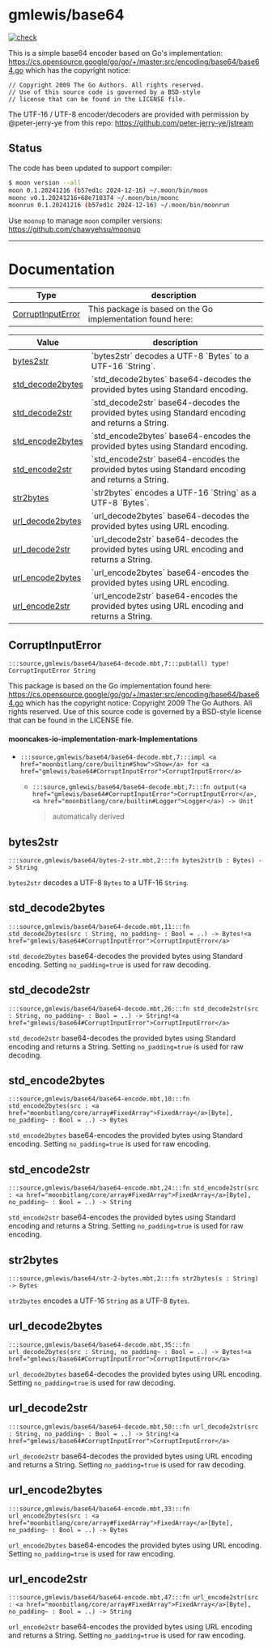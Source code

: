 # gmlewis/base64
[![check](https://github.com/gmlewis/moonbit-base64/actions/workflows/check.yml/badge.svg)](https://github.com/gmlewis/moonbit-base64/actions/workflows/check.yml)

This is a simple base64 encoder based on Go's implementation:
https://cs.opensource.google/go/go/+/master:src/encoding/base64/base64.go
which has the copyright notice:

```
// Copyright 2009 The Go Authors. All rights reserved.
// Use of this source code is governed by a BSD-style
// license that can be found in the LICENSE file.
```

The UTF-16 / UTF-8 encoder/decoders are provided with permission by
@peter-jerry-ye from this repo: https://github.com/peter-jerry-ye/jstream

## Status

The code has been updated to support compiler:

```bash
$ moon version --all
moon 0.1.20241216 (b57ed1c 2024-12-16) ~/.moon/bin/moon
moonc v0.1.20241216+68e710374 ~/.moon/bin/moonc
moonrun 0.1.20241216 (b57ed1c 2024-12-16) ~/.moon/bin/moonrun
```

Use `moonup` to manage `moon` compiler versions:
https://github.com/chawyehsu/moonup

---
# Documentation
|Type|description|
|---|---|
|[CorruptInputError](#CorruptInputError)| This package is based on the Go implementation found here:|

|Value|description|
|---|---|
|[bytes2str](#bytes2str)| \`bytes2str\` decodes a UTF-8 \`Bytes\` to a UTF-16 \`String\`.|
|[std\_decode2bytes](#std_decode2bytes)| \`std\_decode2bytes\` base64-decodes the provided bytes using Standard encoding.|
|[std\_decode2str](#std_decode2str)| \`std\_decode2str\` base64-decodes the provided bytes using Standard encoding and returns a String.|
|[std\_encode2bytes](#std_encode2bytes)| \`std\_encode2bytes\` base64-encodes the provided bytes using Standard encoding.|
|[std\_encode2str](#std_encode2str)| \`std\_encode2str\` base64-encodes the provided bytes using Standard encoding and returns a String.|
|[str2bytes](#str2bytes)| \`str2bytes\` encodes a UTF-16 \`String\` as a UTF-8 \`Bytes\`.|
|[url\_decode2bytes](#url_decode2bytes)| \`url\_decode2bytes\` base64-decodes the provided bytes using URL encoding.|
|[url\_decode2str](#url_decode2str)| \`url\_decode2str\` base64-decodes the provided bytes using URL encoding and returns a String.|
|[url\_encode2bytes](#url_encode2bytes)| \`url\_encode2bytes\` base64-encodes the provided bytes using URL encoding.|
|[url\_encode2str](#url_encode2str)| \`url\_encode2str\` base64-encodes the provided bytes using URL encoding and returns a String.|

## CorruptInputError

```moonbit
:::source,gmlewis/base64/base64-decode.mbt,7:::pub(all) type! CorruptInputError String

```
 This package is based on the Go implementation found here:
https://cs.opensource.google/go/go/+/master:src/encoding/base64/base64.go
which has the copyright notice:
Copyright 2009 The Go Authors. All rights reserved.
Use of this source code is governed by a BSD-style
license that can be found in the LICENSE file.

#### mooncakes-io-implementation-mark-Implementations
- ```moonbit
  :::source,gmlewis/base64/base64-decode.mbt,7:::impl <a href="moonbitlang/core/builtin#Show">Show</a> for <a href="gmlewis/base64#CorruptInputError">CorruptInputError</a>
  ```
  > 
  * ```moonbit
    :::source,gmlewis/base64/base64-decode.mbt,7:::fn output(<a href="gmlewis/base64#CorruptInputError">CorruptInputError</a>, <a href="moonbitlang/core/builtin#Logger">Logger</a>) -> Unit
    ```
    > automatically derived

## bytes2str

```moonbit
:::source,gmlewis/base64/bytes-2-str.mbt,2:::fn bytes2str(b : Bytes) -> String
```
 `bytes2str` decodes a UTF-8 `Bytes` to a UTF-16 `String`.

## std\_decode2bytes

```moonbit
:::source,gmlewis/base64/base64-decode.mbt,11:::fn std_decode2bytes(src : String, no_padding~ : Bool = ..) -> Bytes!<a href="gmlewis/base64#CorruptInputError">CorruptInputError</a>
```
 `std_decode2bytes` base64-decodes the provided bytes using Standard encoding.
Setting `no_padding=true` is used for raw decoding.

## std\_decode2str

```moonbit
:::source,gmlewis/base64/base64-decode.mbt,26:::fn std_decode2str(src : String, no_padding~ : Bool = ..) -> String!<a href="gmlewis/base64#CorruptInputError">CorruptInputError</a>
```
 `std_decode2str` base64-decodes the provided bytes using Standard encoding and returns a String.
Setting `no_padding=true` is used for raw decoding.

## std\_encode2bytes

```moonbit
:::source,gmlewis/base64/base64-encode.mbt,10:::fn std_encode2bytes(src : <a href="moonbitlang/core/array#FixedArray">FixedArray</a>[Byte], no_padding~ : Bool = ..) -> Bytes
```
 `std_encode2bytes` base64-encodes the provided bytes using Standard encoding.
Setting `no_padding=true` is used for raw encoding.

## std\_encode2str

```moonbit
:::source,gmlewis/base64/base64-encode.mbt,24:::fn std_encode2str(src : <a href="moonbitlang/core/array#FixedArray">FixedArray</a>[Byte], no_padding~ : Bool = ..) -> String
```
 `std_encode2str` base64-encodes the provided bytes using Standard encoding and returns a String.
Setting `no_padding=true` is used for raw encoding.

## str2bytes

```moonbit
:::source,gmlewis/base64/str-2-bytes.mbt,2:::fn str2bytes(s : String) -> Bytes
```
 `str2bytes` encodes a UTF-16 `String` as a UTF-8 `Bytes`.

## url\_decode2bytes

```moonbit
:::source,gmlewis/base64/base64-decode.mbt,35:::fn url_decode2bytes(src : String, no_padding~ : Bool = ..) -> Bytes!<a href="gmlewis/base64#CorruptInputError">CorruptInputError</a>
```
 `url_decode2bytes` base64-decodes the provided bytes using URL encoding.
Setting `no_padding=true` is used for raw decoding.

## url\_decode2str

```moonbit
:::source,gmlewis/base64/base64-decode.mbt,50:::fn url_decode2str(src : String, no_padding~ : Bool = ..) -> String!<a href="gmlewis/base64#CorruptInputError">CorruptInputError</a>
```
 `url_decode2str` base64-decodes the provided bytes using URL encoding and returns a String.
Setting `no_padding=true` is used for raw decoding.

## url\_encode2bytes

```moonbit
:::source,gmlewis/base64/base64-encode.mbt,33:::fn url_encode2bytes(src : <a href="moonbitlang/core/array#FixedArray">FixedArray</a>[Byte], no_padding~ : Bool = ..) -> Bytes
```
 `url_encode2bytes` base64-encodes the provided bytes using URL encoding.
Setting `no_padding=true` is used for raw encoding.

## url\_encode2str

```moonbit
:::source,gmlewis/base64/base64-encode.mbt,47:::fn url_encode2str(src : <a href="moonbitlang/core/array#FixedArray">FixedArray</a>[Byte], no_padding~ : Bool = ..) -> String
```
 `url_encode2str` base64-encodes the provided bytes using URL encoding and returns a String.
Setting `no_padding=true` is used for raw encoding.
